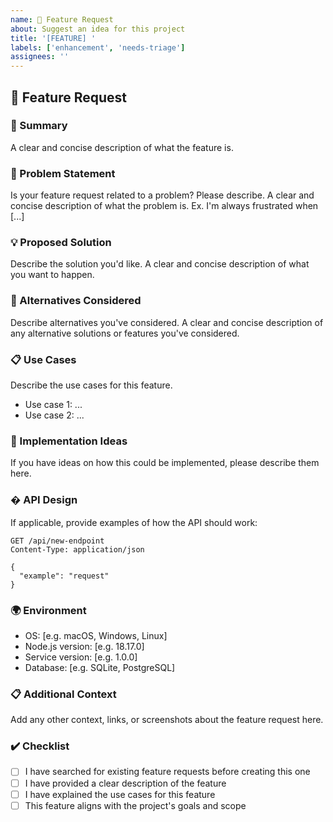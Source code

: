 ```yaml
---
name: 🚀 Feature Request
about: Suggest an idea for this project
title: '[FEATURE] '
labels: ['enhancement', 'needs-triage']
assignees: ''
---
```


## 🚀 Feature Request

### 📝 Summary
A clear and concise description of what the feature is.

### 🎯 Problem Statement
Is your feature request related to a problem? Please describe.
A clear and concise description of what the problem is. Ex. I'm always frustrated when [...]

### 💡 Proposed Solution
Describe the solution you'd like.
A clear and concise description of what you want to happen.

### 🔄 Alternatives Considered
Describe alternatives you've considered.
A clear and concise description of any alternative solutions or features you've considered.

### 📋 Use Cases
Describe the use cases for this feature.
- Use case 1: ...
- Use case 2: ...

### 🎨 Implementation Ideas
If you have ideas on how this could be implemented, please describe them here.

### � API Design
If applicable, provide examples of how the API should work:

```http
GET /api/new-endpoint
Content-Type: application/json

{
  "example": "request"
}
```

### 🌍 Environment
- OS: [e.g. macOS, Windows, Linux]
- Node.js version: [e.g. 18.17.0]
- Service version: [e.g. 1.0.0]
- Database: [e.g. SQLite, PostgreSQL]

### 📋 Additional Context
Add any other context, links, or screenshots about the feature request here.

### ✔️ Checklist
- [ ] I have searched for existing feature requests before creating this one
- [ ] I have provided a clear description of the feature
- [ ] I have explained the use cases for this feature
- [ ] This feature aligns with the project's goals and scope

